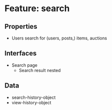 # Feature: search

## Properties ##
- Users search for (users, posts,) items, auctions

## Interfaces ##
- Search page
    - Search result nested

## Data ##
- search-history-object
- view-history-object